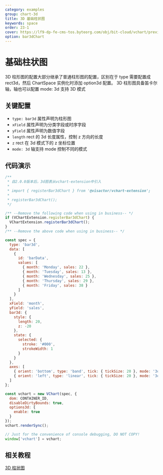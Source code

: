 ```yaml
---
category: examples
group: chart-3d
title: 3D 基础柱状图
keywords: space
order: 23-1
cover: https://lf9-dp-fe-cms-tos.byteorg.com/obj/bit-cloud/vchart/preview/chart-3d/bar3d.png
option: bar3dChart
---
```


# 基础柱状图

3D 柱形图的配置大部分继承了普通柱形图的配置，区别在于 type 需要配置成 rect3d，然后 ChartSpace 实例化时添加 option3d 配置。
3D 柱形图具备笛卡尔轴，轴也可以配置 mode: 3d 支持 3D 模式

## 关键配置

- `type: bar3d` 属性声明为柱形图
- `xField` 属性声明为分类字段或时序字段
- `yField` 属性声明为数值字段
- `length` rect 的 3d 长度属性，控制 z 方向的长度
- `z` rect 在 3d 模式下的 z 坐标位置
- `mode: 3d` 轴支持 mode 控制不同的模式

## 代码演示

```javascript livedemo
/**
 * 自2.0.0版本后，3d图表从vchart-extension中引入
 *
 * import { registerBar3dChart } from '@visactor/vchart-extension';
 *
 * registerBar3dChart();
 */

/** --Remove the following code when using in business-- */
if (VChartExtension.registerBar3dChart) {
  VChartExtension.registerBar3dChart();
}
/** --Remove the above code when using in business-- */

const spec = {
  type: 'bar3d',
  data: [
    {
      id: 'barData',
      values: [
        { month: 'Monday', sales: 22 },
        { month: 'Tuesday', sales: 13 },
        { month: 'Wednesday', sales: 25 },
        { month: 'Thursday', sales: 29 },
        { month: 'Friday', sales: 38 }
      ]
    }
  ],
  xField: 'month',
  yField: 'sales',
  bar3d: {
    style: {
      length: 20,
      z: -20
    },
    state: {
      selected: {
        stroke: '#000',
        strokeWidth: 1
      }
    }
  },
  axes: [
    { orient: 'bottom', type: 'band', tick: { tickSize: 20 }, mode: '3d' },
    { orient: 'left', type: 'linear', tick: { tickSize: 20 }, mode: '3d' }
  ]
};

const vchart = new VChart(spec, {
  dom: CONTAINER_ID,
  disableDirtyBounds: true,
  options3d: {
    enable: true
  }
});
vchart.renderSync();

// Just for the convenience of console debugging, DO NOT COPY!
window['vchart'] = vchart;
```

## 相关教程

[3D 柱状图](link)
